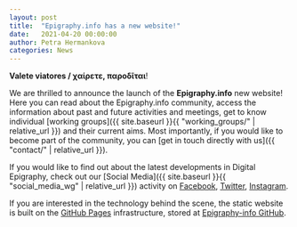```yaml
---
layout: post
title:  "Epigraphy.info has a new website!"
date:   2021-04-20 00:00:00
author: Petra Hermankova
categories: News
---
```


**Valete viatores / χαίρετε, παροδῖται**!

We are thrilled to announce the launch of the **Epigraphy.info** new website!
Here you can read about the Epigraphy.info community, access the information about past and future activities and meetings, get to know individual [working groups]({{ site.baseurl }}{{ "working_groups/" | relative_url }}) and their current aims. Most importantly, if you would like to become part of the community, you can [get in touch directly with us]({{ "contact/" | relative_url }}). 

If you would like to find out about the latest developments in Digital Epigraphy, check out our [Social Media]({{ site.baseurl }}{{ "social_media_wg" | relative_url }}) activity on [Facebook](https://www.facebook.com/epigraphy.info/), [Twitter](https://twitter.com/epigraphy_info), [Instagram](https://www.instagram.com/epigraphy.info/).

If you are interested in the technology behind the scene, the static website is built on the [GitHub Pages](https://pages.github.com/) infrastructure, stored at [Epigraphy-info GitHub](https://github.com/epigraphy-info). 
